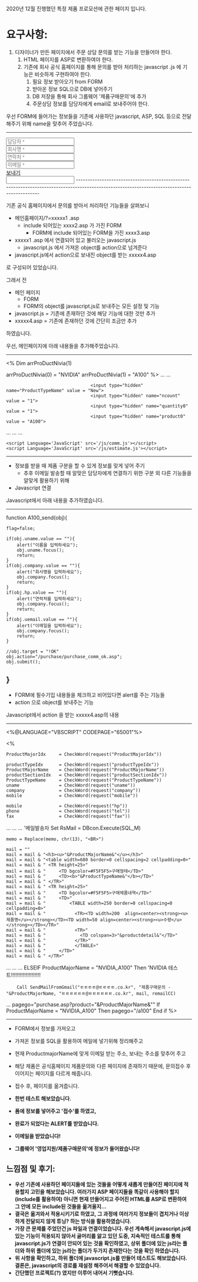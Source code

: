 2020년 12월 진행했던 특정 제품 프로모션에 관한 페이지 입니다.

# 요구사항:

1. 디자이너가 만든 페이지에서 주문 상담 문의를 받는 기능을 만들어야 한다.
    1. HTML 페이지를 ASP로 변환하여야 한다.
    2. 기존에 회사 공식 홈페이지를 통해 문의를 받아 처리하는 javascript .js 에 기능은 비슷하게 구현하여야 한다.
        1. 필요 정보 받아오기 from FORM
        2. 받아온 정보 SQL으로 DB에 넣어주기
        3. DB 저장을 통해 회사 그룹웨어 '제품구매문의'에 추가
        4. 주문상담 정보를 담당자에게 email로 보내주어야 한다.


우선 FORM에 들어가는 정보들을 기존에 사용하던  javascript, ASP, SQL 등으로 전달해주기 위해 name을 맞추어 주었습니다.

--------------------------------------------------------------------------------------------------------------------------------------------
<div class="row">
										<div class="column width-10 offset-1">
											<div class="field-wrapper">
												<input type="text" name="uname" class="form-email form-element large" placeholder="담당자 *" tabindex="2" required="" >
											</div>
										</div>
										<div class="column width-10 offset-1">
											<div class="field-wrapper">
												<input type="text" name="company" class="form-email form-element large" placeholder="회사명 *" tabindex="2" required="" >
											</div>
										</div>
										<div class="column width-10 offset-1">
											<div class="field-wrapper">
												<input type="text" name="hp" class="form-email form-element large" placeholder="연락처 *" tabindex="2" required="" >
											</div>
										</div>
										<div class="column width-10 offset-1">
											<div class="field-wrapper">
												<input type="text" name="uemail" class="form-email form-element large" placeholder="이메일 *" tabindex="2" required="" >
											</div>
										</div>
										<div class="column width-6 offset-3 center">
											<a href="javascript:A100_send(document.frmMain);" class="form-submit button text-uppercase bkg-theme bkg-hover-charcoal color-white color-hover-white text-medium">보내기</a>					
										</div>
									</div>
									<input type="text" name="honeypot" class="form-honeypot form-element">
								</form>
--------------------------------------------------------------------------------------------------------------------------------------------

기존 공식 홈페이지에서 문의를 받아서 처리하던 기능들을 살펴보니

- 메인홈페이지/?=xxxxx1 .asp
    - include 되어있는 xxxx2.asp 가 가진 FORM
        - FORM에 include 되어있는 FORM을 가진 xxxx3.asp
- xxxxx1 .asp 에서 연결되어 있고 불러오는 javascript.js
    - javascript.js 에서 가져온 object를 action으로 넘겨준다
- javascript.js에서 action으로 보내진 object를 받는 xxxxx4.asp

로 구성되어 있었습니다.

그래서 전

- 메인 페이지
    - FORM
    - FORM의 object를 javascript.js로 보내주는 모든 설정 및 기능
- javascript.js = 기존에 존재하던 것에 해당 기능에 대한 것만 추가
- xxxxx4.asp = 기존에 존재하던 것에 간단히 조금만 추가

하였습니다.

우선, 메인페이지에 아래 내용들을 추가해주었습니다.

--------------------------------------------------------------------------------------------------------------------------------------------
<%
Dim arrProDuctNivia(1)

arrProDuctNivia(0) = "NVIDIA"
arrProDuctNivia(1) = "A100"
%>
...
...
<input name="ProductMajorName" type="hidden" value="NVIDIA_A100">
									<input name="ProductMajorIdx" type="hidden" value="22">
									<input name="strPro1" type="hidden" value="<%=arrProDuctNivia(1)%>">

									<input type="hidden" name="ProductTypeName" value = "New"> 
									<input type="hidden" name="ncount" value = "1"> 
									<input type="hidden" name="quantity0" value = "1"> 
									<input type="hidden" name="product0" value = "A100">
...
...
...
<!-- Js -->
	<script Language='JavaScript' src='/js/comm.js'></script>
	<script Language='JavaScript' src='/js/estimate.js'></script>
--------------------------------------------------------------------------------------------------------------------------------------------

- 정보를 받을 때 제품 구분을 할 수 있게 정보를 맞게 넣어 주기
    - 추후 이메일 발송할 때 알맞은 담당자에게 연결하기 위한 구분 외 다른 기능들을 알맞게 활용하기 위해
- Javascript 연결

Javascript에서 아래 내용을 추가하였습니다.

--------------------------------------------------------------------------------------------------------------------------------------------
function A100_send(obj){

	flag=false; 

	if(obj.uname.value == ""){
		alert("이름을 입력하세요");
		obj.uname.focus();
		return;
	}
	if(obj.company.value == ""){
		alert("회사명을 입력하세요");
		obj.company.focus();
		return;
	}
	if(obj.hp.value == ""){
		alert("연락처를 입력하세요");
		obj.company.focus();
		return;
	}
	if(obj.uemail.value == ""){
		alert("이메일을 입력하세요");
		obj.company.focus();
		return;
	}

    //obj.target = "!OK"
	obj.action="/purchase/purchase_comm_ok.asp";
	obj.submit();

}
--------------------------------------------------------------------------------------------------------------------------------------------

- FORM에 필수기입 내용들을 체크하고 비어있다면 alert를 주는 기능들
- action 으로 object를 보내주는 기능

Javascript에서 action 을 받는 xxxxx4.asp의 내용

--------------------------------------------------------------------------------------------------------------------------------------------
<%@LANGUAGE="VBSCRIPT" CODEPAGE="65001"%>
<meta http-equiv="Content-Type" content="text/html; charset=UTF-8" />

<!-- #include virtual = "/dbconn/config.asp" -->
<!--#include virtual="/func/function.asp" -->
<% 

	ProductMajorIdx		= CheckWord(request("ProductMajorIdx"))

	productTypeIdx		= CheckWord(request("productTypeIdx"))
	ProductMajorName	= CheckWord(request("ProductMajorName"))
	productSectionIdx	= CheckWord(request("productSectionIdx"))
	ProductTypeName		= CheckWord(request("ProductTypeName"))
	uname				= CheckWord(request("uname"))
	company				= CheckWord(request("company"))
	mobile				= CheckWord(request("mobile"))

	mobile				= CheckWord(request("hp"))
	phone				= CheckWord(request("tel"))
	fax					= CheckWord(request("fax"))
...
...
...
'메일발송자
	Set RsMail = DBcon.Execute(SQL_M)

	memo = Replace(memo, chr(13), "<BR>")

	mail = ""
	mail = mail & "<h3><u>"&ProductMajorName&"</u></h3>"
	mail = mail & "<table width=680 border=0 cellspacing=2 cellpadding=0>"
	mail = mail & "	<TR height=25>"
	mail = mail & "		<TD bgcolor=#F5F5F5>구매형태</TD>"
	mail = mail & "		<TD><b>"&ProductTypeName&"</b></TD>"
	mail = mail & "	</TR>"
	mail = mail & "	<TR height=25>"
	mail = mail & "		<TD bgcolor=#F5F5F5>구매제품내역</TD>"
	mail = mail & "		<TD>"
	mail = mail & "			<TABLE width=250 border=0 cellspacing=0 cellpadding=0>"
	mail = mail & "			  <TR><TD width=200  align=center><strong><u>제품명</u></strong></TD><TD width=50 align=center><strong><u>수량</u></strong></TD></TR>"
	mail = mail & "			  <TR>"
	mail = mail & "			  	<TD colspan=3>"&productdetail&"</TD>"
	mail = mail & "			  </TR>"
	mail = mail & "			  </TABLE>"
	mail = mail & "		</TD>"
	mail = mail & "	</TR>"
...
...
...
ELSEIF ProductMajorName = "NVIDIA_A100" Then 'NVIDIA 테스트!!!!!!!!!!!!!!!!!!!!

		Call SendMailFromGmail("ㅌㅌㅌㅌ@ㅌㅌㅌㅌ.co.kr", "제품구매문의 -  "&ProductMajorName, "ㅌㅌㅌㅌㅌㅌ@ㅌㅌㅌㅌㅌㅌ.co.kr", mail, remailCC)

...
pagego="purchase.asp?product="&ProductMajorName&""
	If ProductMajorName = "NVIDIA_A100" Then
		pagego="/a100"
	End if
%>

<SCRIPT LANGUAGE="JavaScript">
<!--
alert("제품 문의가 접수 되었습니다.\n신속한 답변 드리겠습니다.");
location.href="<%=pagego%>";
//-->
</SCRIPT>
--------------------------------------------------------------------------------------------------------------------------------------------

- FORM에서 정보를 가져오고
- 가져온 정보를 SQL을 활용하여 메일에 넣기위해 정리해주고
- 현재 ProductmajorName에 맞게 이메일 받는 주소, 보내는 주소를 맞추어 주고
- 해당 제품은 공식홈페이지 제품문의와 다른 페이지에 존재하기 때문에, 문의접수 후 이어지는 페이지를 다르게 해줍니다.
- 접수 후, 페이지를 옮겨줍니다.

- **한번 테스트 해보았습니다.**

- **폼에 정보를 넣어주고 '접수'를 하였고,**

- **완료가 되었다는 ALERT를 받았습니다.**

- **이메일을 받았습니다!**

- **그룹웨어 '영업지원/제품구매문의'에 정보가 들어왔습니다!**


## 느낌점 및 후기:

- **우선 기존에 사용하던 페이지들에 있는 것들을 어떻게 새롭게 만들어진 페이지에 적용할지 고민을 해보았습니다. 여러가지 ASP 페이지들을 똑같이 사용해야 할지(include를 활용하여) 아니면 현재 만들어지고 주어진 HTML를 ASP로 변환하여 그 안에 모든 include된 것들을 옮겨올지...**
- **결국은 옮겨와서 적용시키기로 하였고, 그 과정에 여러가지 정보들이 겹치거나 이상하게 전달되지 않게 튜닝? 하는 방식을 활용하였습니다.**
- **가장 큰 문제를 주었던건 js 파일과 연결이었습니다. 우선 계속해서 javascript.js에 있는 기능이 적용되지 않아서 골머리를 앓고 있던 도중, 지속적인 테스트를 통해 javascript.js가 연결이 안되어 있는 것을 확인하였고, 상위 폴더에 있는 js라는 폴더와 하위 폴더에 있는 js라는 폴더가 두가지 존재한다는 것을 확인 하였습니다.**
- **위 사항을 확인하고, 하위 폴더에 javascript.js를 만들어 테스트도 해보았습니다. 결론은, javascript의 경로를 재설정 해주어서 해결할 수 있었습니다.**
- **간단했던 프로젝트(?) 였지만 이루어 내어서 기뻣습니다.**
